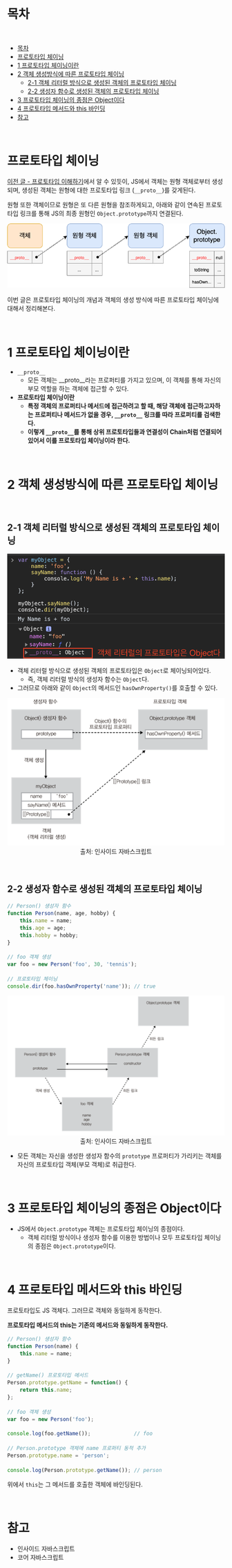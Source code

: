 # 목차

<br>

- [목차](#목차)
- [프로토타입 체이닝](#프로토타입-체이닝)
- [1 프로토타입 체이닝이란](#1-프로토타입-체이닝이란)
- [2 객체 생성방식에 따른 프로토타입 체이닝](#2-객체-생성방식에-따른-프로토타입-체이닝)
  - [2-1 객체 리터럴 방식으로 생성된 객체의 프로토타입 체이닝](#2-1-객체-리터럴-방식으로-생성된-객체의-프로토타입-체이닝)
  - [2-2 생성자 함수로 생성된 객체의 프로토타입 체이닝](#2-2-생성자-함수로-생성된-객체의-프로토타입-체이닝)
- [3 프로토타입 체이닝의 종점은 Object이다](#3-프로토타입-체이닝의-종점은-object이다)
- [4 프로토타입 메서드와 this 바인딩](#4-프로토타입-메서드와-this-바인딩)
- [참고](#참고)

<br>

# 프로토타입 체이닝
[이전 글 - 프로토타입 이해하기](./프로토타입이란.md)에서 알 수 있듯이, JS에서 객체는 원형 객체로부터 생성되며, 생성된 객체는 원형에 대한 프로토타입 링크 (`__proto__`)를 갖게된다.

원형 또한 객체이므로 원형은 또 다른 원형을 참조하게되고, 아래와 같이 연속된 프로토타입 링크를 통해 JS의 최종 원형인 `Object.prototype`까지 연결된다.

<p align="center"><img src="./image/prototype_chaining_example.png"> </p>

이번 글은 프로토타입 체이닝의 개념과 객체의 생성 방식에 따른 프로토타입 체이닝에 대해서 정리해본다.

<br>

# 1 프로토타입 체이닝이란
* `__proto__`
  * 모든 객체는 __proto__라는 프로퍼티를 가지고 있으며, 이 객체를 통해 자신의 부모 역할을 하는 객체에 접근할 수 있다.
* **프로토타입 체이닝이란**
  * **특정 객체의 프로퍼티나 메서드에 접근하려고 할 때, 해당 객체에 접근하고자하는 프로퍼티나 메서드가 없을 경우, `__proto__` 링크를 따라 프로퍼티를 검색한다.**
  * **이렇게 `__proto__`를 통해 상위 프로토타입들과 연결성이 Chain처럼 연결되어있어서 이를 프로토타입 체이닝이라 한다.**

<br>

# 2 객체 생성방식에 따른 프로토타입 체이닝

<br>

## 2-1 객체 리터럴 방식으로 생성된 객체의 프로토타입 체이닝
<p align="center"><img src="./image/image-123415641.png"> </p>

* 객체 리터럴 방식으로 생성된 객체의 프로토타입은 `Object`로 체이닝되어있다.
  * 즉, 객체 리터럴 방식의 생성자 함수는 `Object`다.
* 그러므로 아래와 같이 `Object`의 메서드인 `hasOwnProperty()`를 호출할 수 있다.

<p align="center"><img src="./image/image-3143153143.png"><br>출처: 인사이드 자바스크립트 </p>

<br>

## 2-2 생성자 함수로 생성된 객체의 프로토타입 체이닝

```js
// Person() 생성자 함수
function Person(name, age, hobby) {
    this.name = name;
    this.age = age;
    this.hobby = hobby;
}

// foo 객체 생성
var foo = new Person('foo', 30, 'tennis');

// 프로토타입 체이닝
console.dir(foo.hasOwnProperty('name')); // true
```
<p align="center"><img src="./image/image-12341241.png"><br>출처: 인사이드 자바스크립트 </p>

* 모든 객체는 자신을 생성한 생성자 함수의 `prototype` 프로퍼티가 가리키는 객체를 자신의 프로토타입 객체(부모 객체)로 취급한다.

<br>

# 3 프로토타입 체이닝의 종점은 Object이다

* JS에서 `Object.prototype` 객체는 프로토타입 체이닝의 종점이다.
  * 객체 리터럴 방식이나 생성자 함수를 이용한 방법이나 모두 프로토타입 체이닝의 종점은 `Object.prototype`이다.

<br>

# 4 프로토타입 메서드와 this 바인딩
프로토타입도 JS 객체다. 그러므로 객체와 동일하게 동작한다.

**프로토타입 메서드의 this는 기존의 메서드와 동일하게 동작한다.**

```js
// Person() 생성자 함수
function Person(name) {
    this.name = name;
}

// getName() 프로토타입 메서드
Person.prototype.getName = function() {
    return this.name;
};

// foo 객체 생성
var foo = new Person('foo');

console.log(foo.getName());              // foo

// Person.prototype 객체에 name 프로퍼티 동적 추가
Person.prototype.name = 'person';

console.log(Person.prototype.getName()); // person
```
위에서 `this`는 그 메서드를 호출한 객체에 바인딩된다.

<br>

# 참고
* 인사이드 자바스크립트
* 코어 자바스크립트



